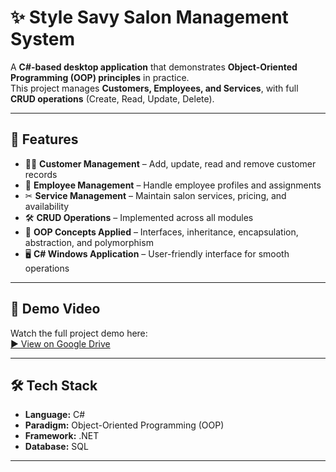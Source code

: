 # ✨ Style Savy Salon Management System  

A **C#-based desktop application** that demonstrates **Object-Oriented Programming (OOP) principles** in practice.  
This project manages **Customers, Employees, and Services**, with full **CRUD operations** (Create, Read, Update, Delete).  

---

## 🚀 Features  
- 👩‍💼 **Customer Management** – Add, update, read and remove customer records  
- 💇 **Employee Management** – Handle employee profiles and assignments  
- ✂ **Service Management** – Maintain salon services, pricing, and availability  
- 🛠 **CRUD Operations** – Implemented across all modules  
- 📘 **OOP Concepts Applied** – Interfaces, inheritance, encapsulation, abstraction, and polymorphism  
- 🖥 **C# Windows Application** – User-friendly interface for smooth operations  

---

## 🎥 Demo Video  
Watch the full project demo here:  
[▶ View on Google Drive](https://drive.google.com/file/d/1e-odTujIOW0sAqer57BGoqycbx1Ufi21/view?usp=sharing)


---

## 🛠 Tech Stack  
- **Language:** C#  
- **Paradigm:** Object-Oriented Programming (OOP)  
- **Framework:** .NET  
- **Database:** SQL   

---

